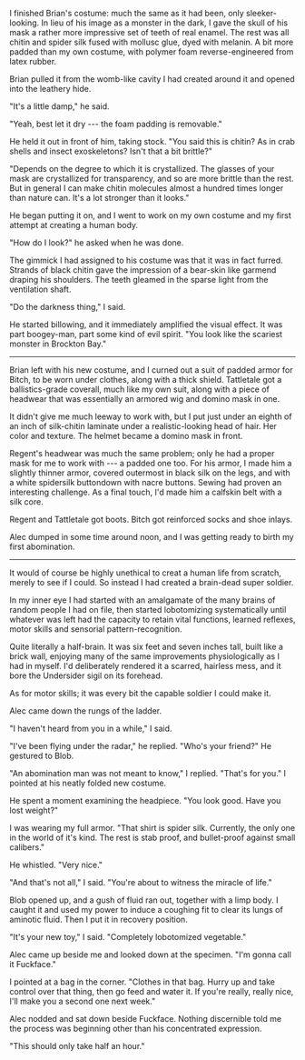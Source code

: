 I finished Brian's costume: much the same as it had been, only sleeker-looking. In lieu of
his image as a monster in the dark, I gave the skull of his mask a rather more impressive set
of teeth of real enamel. The rest was all chitin and spider silk fused with mollusc glue, dyed with melanin. A bit
more padded than my own costume, with polymer foam reverse-engineered from latex rubber.

Brian pulled it from the womb-like cavity I had created around it and opened into the leathery
hide.

"It's a little damp," he said.

"Yeah, best let it dry --- the foam padding is removable."

He held it out in front of him, taking stock. "You said this is chitin? As in
crab shells and insect exoskeletons? Isn't that a bit brittle?"

"Depends on the degree to which it is crystallized. The glasses of your mask are
crystallized for transparency, and so are more brittle than the rest. But in general
I can make chitin molecules almost a hundred times longer than nature can. It's a lot
stronger than it looks."

He began putting it on, and I went to work on my own costume and my first attempt at creating
a human body.

"How do I look?" he asked when he was done.

The gimmick I had assigned to his costume was that it was in fact furred. Strands of black
chitin gave the impression of a bear-skin like garmend draping his shoulders. The teeth gleamed
in the sparse light from the ventilation shaft.

"Do the darkness thing," I said.

He started billowing, and it immediately amplified the visual effect. It was part boogey-man,
part some kind of evil spirit. "You look like the scariest monster in Brockton Bay."

----

Brian left with his new costume, and I curned out a suit of padded armor for Bitch,
to be worn under clothes, along with a thick shield. Tattletale got a ballistics-grade
coverall, much like my own suit, along with a piece of headwear that was essentially
an armored wig and domino mask in one.

It didn't give me much leeway to work with, but I put just under an eighth of an inch
of silk-chitin laminate under a realistic-looking head of hair. Her color and texture. The
helmet became a domino mask in front.

Regent's headwear was much the same problem; only he had a proper mask for me to work with
--- a padded one too. For his armor, I made him a slightly thinner armor, covered outermost
in black silk on the legs, and with a white spidersilk buttondown with nacre buttons. Sewing
had proven an interesting challenge. As a final touch, I'd made him a calfskin belt with a
silk core.

Regent and Tattletale got boots. Bitch got reinforced socks and shoe inlays.

Alec dumped in some time around noon, and I was getting ready to birth my first abomination.

----

It would of course be highly unethical to creat a human life from scratch, merely
to see if I could. So instead I had created a brain-dead super soldier.

In my inner eye I had started with an amalgamate of the many brains of random people I had
on file, then started lobotomizing systematically until whatever was left had the capacity
to retain vital functions, learned reflexes, motor skills and sensorial pattern-recognition.

Quite literally a half-brain. It was six feet and seven inches tall, built like a brick wall,
enjoying many of the same improvements physiologically as I had in myself.
I'd deliberately rendered it a scarred, hairless mess, and it bore the Undersider sigil on its forehead.

As for motor skills; it was every bit the capable soldier I could make it.

Alec came down the rungs of the ladder.

"I haven't heard from you in a while," I said.

"I've been flying under the radar," he replied. "Who's your friend?" He gestured to Blob.

"An abomination man was not meant to know," I replied. "That's for you." I pointed at his
neatly folded new costume.

He spent a moment examining the headpiece. "You look good. Have you lost weight?"

I was wearing my full armor. "That shirt is spider silk. Currently, the only one in
the world of it's kind. The rest is stab proof, and bullet-proof against small calibers."

He whistled. "Very nice."

"And that's not all," I said. "You're about to witness the miracle of life."

Blob opened up, and a gush of fluid ran out, together with a limp body. I caught it and
used my power to induce a coughing fit to clear its lungs of aminotic fluid. Then I put it
in recovery position.

"It's your new toy," I said. "Completely lobotomized vegetable."

Alec came up beside me and looked down at the specimen. "I'm gonna call it Fuckface."

I pointed at a bag in the corner. "Clothes in that bag.
Hurry up and take control over that thing, then go feed and water it. If you're really,
really nice, I'll make you a second one next week."

Alec nodded and sat down beside Fuckface. Nothing discernible told me the process was beginning
other than his concentrated expression.

"This should only take half an hour."
